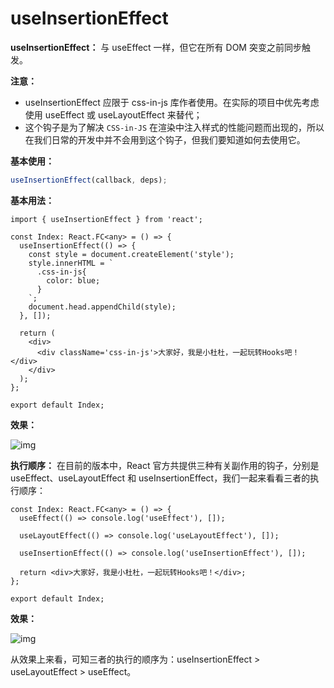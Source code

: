 # useInsertionEffect

**useInsertionEffect：** 与 useEffect 一样，但它在所有 DOM 突变之前同步触发。

**注意：**

- useInsertionEffect 应限于 css-in-js 库作者使用。在实际的项目中优先考虑使用 useEffect 或 useLayoutEffect 来替代；
- 这个钩子是为了解决 `CSS-in-JS` 在渲染中注入样式的性能问题而出现的，所以在我们日常的开发中并不会用到这个钩子，但我们要知道如何去使用它。

**基本使用：**

```ts
useInsertionEffect(callback, deps);
```

**基本用法：**

```tsx
import { useInsertionEffect } from 'react';

const Index: React.FC<any> = () => {
  useInsertionEffect(() => {
    const style = document.createElement('style');
    style.innerHTML = `
      .css-in-js{
        color: blue;
      }
    `;
    document.head.appendChild(style);
  }, []);

  return (
    <div>
      <div className='css-in-js'>大家好，我是小杜杜，一起玩转Hooks吧！</div>
    </div>
  );
};

export default Index;
```

**效果：**

![img](assets/0faddc177bb74af39f5c809f999ed45ctplv-k3u1fbpfcp-jj-mark1890000q75.avis)

**执行顺序：** 在目前的版本中，React 官方共提供三种有关副作用的钩子，分别是 useEffect、useLayoutEffect 和 useInsertionEffect，我们一起来看看三者的执行顺序：

```tsx
const Index: React.FC<any> = () => {
  useEffect(() => console.log('useEffect'), []);

  useLayoutEffect(() => console.log('useLayoutEffect'), []);

  useInsertionEffect(() => console.log('useInsertionEffect'), []);

  return <div>大家好，我是小杜杜，一起玩转Hooks吧！</div>;
};

export default Index;
```

**效果：**

![img](assets/6ace9b2e6c3145b3b51d996af1b2b5detplv-k3u1fbpfcp-jj-mark1890000q75.avis)

从效果上来看，可知三者的执行的顺序为：useInsertionEffect > useLayoutEffect > useEffect。
